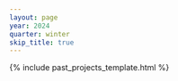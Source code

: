 ```yaml
---
layout: page
year: 2024
quarter: winter
skip_title: true
---
```


{% include past_projects_template.html %}

